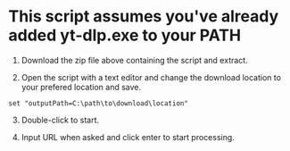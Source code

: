 # This script assumes you've already added yt-dlp.exe to your PATH

1. Download the zip file above containing the script and extract.

2. Open the script with a text editor and change the download location to your prefered location and save.

```
set "outputPath=C:\path\to\download\location"
```

3. Double-click to start.

4. Input URL when asked and click enter to start processing.
